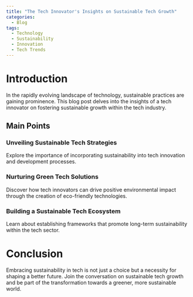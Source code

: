 ```yaml
---
title: "The Tech Innovator's Insights on Sustainable Tech Growth"
categories:
  - Blog
tags:
  - Technology
  - Sustainability
  - Innovation
  - Tech Trends
---
```


# Introduction
In the rapidly evolving landscape of technology, sustainable practices are gaining prominence. This blog post delves into the insights of a tech innovator on fostering sustainable growth within the tech industry.

## Main Points
### Unveiling Sustainable Tech Strategies
Explore the importance of incorporating sustainability into tech innovation and development processes.

### Nurturing Green Tech Solutions
Discover how tech innovators can drive positive environmental impact through the creation of eco-friendly technologies.

### Building a Sustainable Tech Ecosystem
Learn about establishing frameworks that promote long-term sustainability within the tech sector.

# Conclusion
Embracing sustainability in tech is not just a choice but a necessity for shaping a better future. Join the conversation on sustainable tech growth and be part of the transformation towards a greener, more sustainable world.